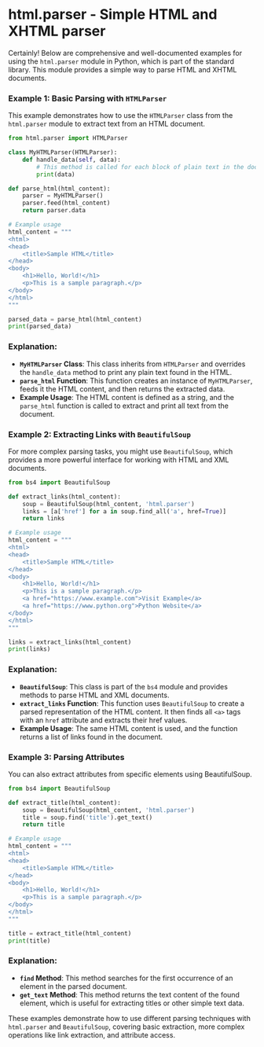 # html.parser - Simple HTML and XHTML parser

Certainly! Below are comprehensive and well-documented examples for using the `html.parser` module in Python, which is part of the standard library. This module provides a simple way to parse HTML and XHTML documents.

### Example 1: Basic Parsing with `HTMLParser`

This example demonstrates how to use the `HTMLParser` class from the `html.parser` module to extract text from an HTML document.

```python
from html.parser import HTMLParser

class MyHTMLParser(HTMLParser):
    def handle_data(self, data):
        # This method is called for each block of plain text in the document
        print(data)

def parse_html(html_content):
    parser = MyHTMLParser()
    parser.feed(html_content)
    return parser.data

# Example usage
html_content = """
<html>
<head>
    <title>Sample HTML</title>
</head>
<body>
    <h1>Hello, World!</h1>
    <p>This is a sample paragraph.</p>
</body>
</html>
"""

parsed_data = parse_html(html_content)
print(parsed_data)
```

### Explanation:
- **`MyHTMLParser` Class**: This class inherits from `HTMLParser` and overrides the `handle_data` method to print any plain text found in the HTML.
- **`parse_html` Function**: This function creates an instance of `MyHTMLParser`, feeds it the HTML content, and then returns the extracted data.
- **Example Usage**: The HTML content is defined as a string, and the `parse_html` function is called to extract and print all text from the document.

### Example 2: Extracting Links with `BeautifulSoup`

For more complex parsing tasks, you might use `BeautifulSoup`, which provides a more powerful interface for working with HTML and XML documents.

```python
from bs4 import BeautifulSoup

def extract_links(html_content):
    soup = BeautifulSoup(html_content, 'html.parser')
    links = [a['href'] for a in soup.find_all('a', href=True)]
    return links

# Example usage
html_content = """
<html>
<head>
    <title>Sample HTML</title>
</head>
<body>
    <h1>Hello, World!</h1>
    <p>This is a sample paragraph.</p>
    <a href="https://www.example.com">Visit Example</a>
    <a href="https://www.python.org">Python Website</a>
</body>
</html>
"""

links = extract_links(html_content)
print(links)
```

### Explanation:
- **`BeautifulSoup`**: This class is part of the `bs4` module and provides methods to parse HTML and XML documents.
- **`extract_links` Function**: This function uses `BeautifulSoup` to create a parsed representation of the HTML content. It then finds all `<a>` tags with an `href` attribute and extracts their href values.
- **Example Usage**: The same HTML content is used, and the function returns a list of links found in the document.

### Example 3: Parsing Attributes

You can also extract attributes from specific elements using BeautifulSoup.

```python
from bs4 import BeautifulSoup

def extract_title(html_content):
    soup = BeautifulSoup(html_content, 'html.parser')
    title = soup.find('title').get_text()
    return title

# Example usage
html_content = """
<html>
<head>
    <title>Sample HTML</title>
</head>
<body>
    <h1>Hello, World!</h1>
    <p>This is a sample paragraph.</p>
</body>
</html>
"""

title = extract_title(html_content)
print(title)
```

### Explanation:
- **`find` Method**: This method searches for the first occurrence of an element in the parsed document.
- **`get_text` Method**: This method returns the text content of the found element, which is useful for extracting titles or other simple text data.

These examples demonstrate how to use different parsing techniques with `html.parser` and `BeautifulSoup`, covering basic extraction, more complex operations like link extraction, and attribute access.
